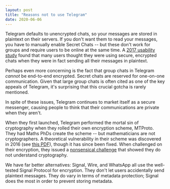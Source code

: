 ```yaml
---
layout: post
title: "Reasons not to use Telegram"
date: 2020-06-06
---
```


Telegram defaults to unencrypted chats, so your messages are stored in plaintext on their servers. If you don't want them to read your messages, you have to manually enable Secret Chats -- but these don't work for groups and require users to be online at the same time. A [2017 usability study](https://discovery.ucl.ac.uk/id/eprint/1560501/1/Abu-Salma%20et%20al.%20-%202017%20-%20The%20Security%20Blanket%20of%20the%20Chat%20World%20An%20Analyti.pdf) found that many users thought they were using secure, encrypted chats when they were in fact sending all their messages in plaintext.

Perhaps even more concerning is the fact that group chats in Telegram *cannot* be end-to-end encrypted. Secret chats are reserved for one-on-one communication. Given that large group chats is often cited as one of the key appeals of Telegram, it's surprising that this crucial gotcha is rarely mentioned.

In spite of these issues, Telegram continues to market itself as a secure messenger, causing people to think that their communications are private when they aren't.

When they first launched, Telegram performed the mortal sin of cryptography when they rolled their own encryption scheme, MTProto. They had Maths PhDs create the scheme -- but mathematicians are not cryptographers. A theoretical vulnerability in their scheme was discovered in 2016 (see [this PDF](https://dl.acm.org/doi/pdf/10.1145/2994459.2994468)), though it has since been fixed. When challenged on their encryption, they issued a [nonsensical challenge](https://web.archive.org/web/20171213214126/https://moxie.org/blog/telegram-crypto-challenge/) that showed they do not understand cryptography.

We have far better alternatives: Signal, Wire, and WhatsApp all use the well-tested Signal Protocol for encryption. They don't let users accidentally send plaintext messages. They do vary in terms of metadata protection; Signal does the most in order to prevent storing metadata.
